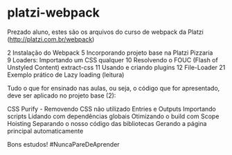 # platzi-webpack

Prezado aluno, estes são os arquivos do curso de webpack da Platzi (http://platzi.com.br/webpack)

2	Instalação do Webpack
5	Incorporando projeto base na Platzi Pizzaria	
9	Loaders: Importando um CSS qualquer
10	Resolvendo o FOUC (Flash of Unstyled Content) extract-css
11	Usando e criando plugins
12	File-Loader
21 Exemplo prático de Lazy loading  (leitura)

Tudo o que for ensinado nas aulas, ou seja, o código que for apresentado, deve ser aplicado no projeto base (2):

CSS Purify - Removendo CSS não utilizado
Entries e Outputs
Importando scripts
Lidando com dependências globais
Otimizando o build com Scope Hoisting
Separando o nosso código das bibliotecas
Gerando a página principal automaticamente

Bons estudos!
#NuncaPareDeAprender

